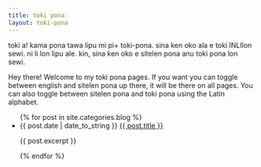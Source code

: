 ```yaml
---
title: toki pona
layout: toki-pona
---
```


toki a! kama pona tawa lipu mi pi+ toki-pona. sina ken oko ala e toki INLIlon
sewi. ni li lon lipu ale. kin, sina ken oko e sitelen pona anu toki pona
lon sewi.

<p class="english" lang="en-au">
  Hey there! Welcome to my toki pona pages. If you want you can toggle between
  english and sitelen pona up there, it will be there on all pages. You can
  also toggle between sitelen pona and toki pona using the Latin alphabet.
</p>

<ul>
  {% for post in site.categories.blog %}
  <li>
    <time class="post-time" datetime="{{ post.date }}"
      >{{ post.date | date_to_string }}</time
    >
    <a href="{{ post.url }}">{{ post.title }}</a>
  </li>
  <p>{{ post.excerpt }}</p>
  {% endfor %}
</ul>

